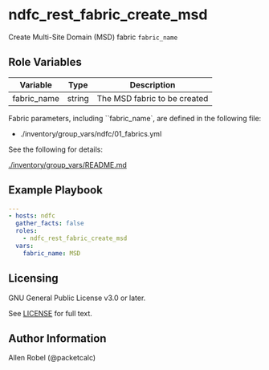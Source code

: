 # ndfc_rest_fabric_create_msd

Create Multi-Site Domain (MSD) fabric ``fabric_name``

## Role Variables

Variable        | Type   | Description
----------------|--------|----------------------------------------
fabric_name     | string | The MSD fabric to be created

Fabric parameters, including ``fabric_name`, are defined in the following file:

- ./inventory/group_vars/ndfc/01_fabrics.yml

See the following for details:

[./inventory/group_vars/README.md](https://github.com/allenrobel/ndfc-roles/tree/master/inventory/group_vars/README.md)

## Example Playbook

```yaml
---
- hosts: ndfc
  gather_facts: false
  roles:
    - ndfc_rest_fabric_create_msd
  vars:
    fabric_name: MSD
```

## Licensing

GNU General Public License v3.0 or later.

See [LICENSE](https://www.gnu.org/licenses/gpl-3.0.txt) for full text.

## Author Information

Allen Robel (@packetcalc)
